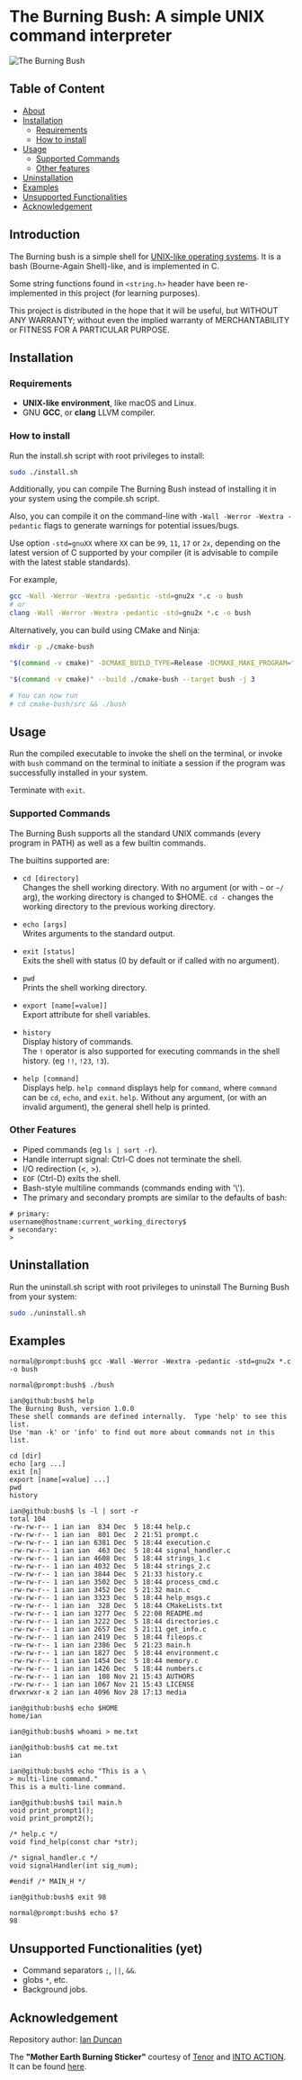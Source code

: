 # The Burning Bush: A simple UNIX command interpreter

![The Burning Bush](./media/mother-earth-burning.gif "Mother Earth Burning Sticker")

## Table of Content

* [About](#introduction)
* [Installation](#installation)
  * [Requirements](#requirements)
  * [How to install](#how-to-install)
* [Usage](#usage)
  * [Supported Commands](#supported-commands)
  * [Other features](#other-features)
* [Uninstallation](#uninstallation)
* [Examples](#examples)
* [Unsupported Functionalities](#unsupported-functionalities-yet)
* [Acknowledgement](#acknowledgement)

## Introduction

The Burning bush is a simple shell for
[UNIX-like operating systems](https://en.wikipedia.org/wiki/List_of_Unix_systems#Unix-like_operating_systems).
It is a bash (Bourne-Again Shell)-like, and is implemented in C.

Some string functions found in `<string.h>` header have been re-implemented in this project
(for learning purposes).

This project is distributed in the hope that it will be useful,
but WITHOUT ANY WARRANTY; without even the implied warranty of
MERCHANTABILITY or FITNESS FOR A PARTICULAR PURPOSE.

## Installation

### Requirements

* **UNIX-like environment**, like macOS and Linux.
* GNU **GCC**, or **clang** LLVM compiler.

### How to install

Run the install.sh script with root privileges to install:

```zsh
sudo ./install.sh
```

Additionally, you can compile The Burning Bush instead of installing it in your system
using the compile.sh script.

Also, you can compile it on the command-line with
`-Wall -Werror -Wextra -pedantic` flags to generate warnings for potential issues/bugs.

Use option `-std=gnuXX` where `XX` can be `99`, `11`, `17` or `2x`, depending on the
latest version of C supported by your compiler
(it is advisable to compile with the latest stable standards).

For example,

```zsh
gcc -Wall -Werror -Wextra -pedantic -std=gnu2x *.c -o bush
# or
clang -Wall -Werror -Wextra -pedantic -std=gnu2x *.c -o bush
```

Alternatively, you can build using CMake and Ninja:

```zsh
mkdir -p ./cmake-bush

"$(command -v cmake)" -DCMAKE_BUILD_TYPE=Release -DCMAKE_MAKE_PROGRAM="$(command -v ninja)" -G Ninja -S . -B ./cmake-bush

"$(command -v cmake)" --build ./cmake-bush --target bush -j 3

# You can now run
# cd cmake-bush/src && ./bush

```

## Usage

Run the compiled executable to invoke the shell on the terminal,
or invoke with `bush` command on the terminal to initiate a session
if the program was successfully installed in your system.

Terminate with `exit`.

### Supported Commands

The Burning Bush supports all the standard UNIX commands (every program in PATH)
as well as a few builtin commands.

The builtins supported are:

* `cd [directory]`\
Changes the shell working directory. With no argument
(or with `~` or `~/` arg), the working directory
is changed to $HOME.
`cd -` changes the working directory to the previous working directory.

* `echo [args]`\
Writes arguments to the standard output.

* `exit [status]`\
Exits the shell with status (0 by default or if called with no argument).

* `pwd`\
Prints the shell working directory.

* `export [name[=value]]`\
Export attribute for shell variables.

* `history`\
Display history of commands.\
The `!` operator is also supported for executing
commands in the shell history. (eg `!!`, `!23`, `!3`).

* `help [command]`\
Displays help. `help command` displays help for `command`, where `command`
can be `cd`, `echo`, and `exit`. `help`.
Without any argument, (or with an invalid argument),
the general shell help is printed.

### Other Features

* Piped commands (eg `ls | sort -r`).
* Handle interrupt signal: Ctrl-C does not terminate the shell.
* I/O redirection (<, >).
* `EOF` (Ctrl-D) exits the shell.
* Bash-style multiline commands (commands ending with '\\').
* The primary and secondary prompts are similar to the defaults of bash:

```console
# primary:
username@hostname:current_working_directory$
# secondary:
>
```

## Uninstallation

Run the uninstall.sh script with root privileges to uninstall
The Burning Bush from your system:

```zsh
sudo ./uninstall.sh
```

## Examples

```console
normal@prompt:bush$ gcc -Wall -Werror -Wextra -pedantic -std=gnu2x *.c -o bush

normal@prompt:bush$ ./bush

ian@github:bush$ help
The Burning Bush, version 1.0.0
These shell commands are defined internally.  Type 'help' to see this list.
Use 'man -k' or 'info' to find out more about commands not in this list.

cd [dir]
echo [arg ...]
exit [n]
export [name[=value] ...]
pwd
history

ian@github:bush$ ls -l | sort -r
total 104
-rw-rw-r-- 1 ian ian  834 Dec  5 18:44 help.c
-rw-rw-r-- 1 ian ian  801 Dec  2 21:51 prompt.c
-rw-rw-r-- 1 ian ian 6381 Dec  5 18:44 execution.c
-rw-rw-r-- 1 ian ian  463 Dec  5 18:44 signal_handler.c
-rw-rw-r-- 1 ian ian 4608 Dec  5 18:44 strings_1.c
-rw-rw-r-- 1 ian ian 4032 Dec  5 18:44 strings_2.c
-rw-rw-r-- 1 ian ian 3844 Dec  5 21:33 history.c
-rw-rw-r-- 1 ian ian 3502 Dec  5 18:44 process_cmd.c
-rw-rw-r-- 1 ian ian 3452 Dec  5 21:32 main.c
-rw-rw-r-- 1 ian ian 3323 Dec  5 18:44 help_msgs.c
-rw-rw-r-- 1 ian ian  328 Dec  5 18:44 CMakeLists.txt
-rw-rw-r-- 1 ian ian 3277 Dec  5 22:08 README.md
-rw-rw-r-- 1 ian ian 3222 Dec  5 18:44 directories.c
-rw-rw-r-- 1 ian ian 2657 Dec  5 21:11 get_info.c
-rw-rw-r-- 1 ian ian 2419 Dec  5 18:44 fileops.c
-rw-rw-r-- 1 ian ian 2386 Dec  5 21:23 main.h
-rw-rw-r-- 1 ian ian 1827 Dec  5 18:44 environment.c
-rw-rw-r-- 1 ian ian 1454 Dec  5 18:44 memory.c
-rw-rw-r-- 1 ian ian 1426 Dec  5 18:44 numbers.c
-rw-rw-r-- 1 ian ian  108 Nov 21 15:43 AUTHORS
-rw-rw-r-- 1 ian ian 1067 Nov 21 15:43 LICENSE
drwxrwxr-x 2 ian ian 4096 Nov 28 17:13 media

ian@github:bush$ echo $HOME
home/ian

ian@github:bush$ whoami > me.txt

ian@github:bush$ cat me.txt
ian

ian@github:bush$ echo "This is a \
> multi-line command."
This is a multi-line command.

ian@github:bush$ tail main.h
void print_prompt1();
void print_prompt2();

/* help.c */
void find_help(const char *str);

/* signal_handler.c */
void signalHandler(int sig_num);

#endif /* MAIN_H */

ian@github:bush$ exit 98

normal@prompt:bush$ echo $?
98
```

## Unsupported Functionalities (yet)

* Command separators `;`, `||`, `&&`.
* globs `*`, etc.
* Background jobs.

## Acknowledgement

Repository author: [Ian Duncan](https://github.com/dr8co "Ian")

The **"Mother Earth Burning Sticker"** courtesy of [Tenor](https://tenor.com/ "Tenor")
and [INTO ACTION](https://tenor.com/official/intoaction "intoaction").
It can be found
[here](https://tenor.com/view/mother-earth-burning-fire-on-fire-wildfire-gif-18417870).
